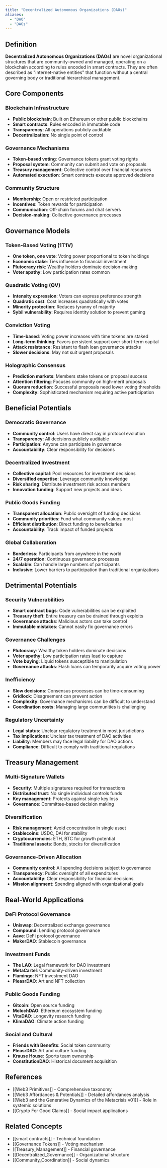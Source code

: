 ```yaml
---
title: "Decentralized Autonomous Organizations (DAOs)"
aliases:
  - "DAO"
  - "DAOs"
---
```



## Definition

**Decentralized Autonomous Organizations (DAOs)** are novel organizational structures that are community-owned and managed, operating on a blockchain according to rules encoded in smart contracts. They are often described as "internet-native entities" that function without a central governing body or traditional hierarchical management.

## Core Components

### Blockchain Infrastructure
- **Public blockchain**: Built on Ethereum or other public blockchains
- **Smart contracts**: Rules encoded in immutable code
- **Transparency**: All operations publicly auditable
- **Decentralization**: No single point of control

### Governance Mechanisms
- **Token-based voting**: Governance tokens grant voting rights
- **Proposal system**: Community can submit and vote on proposals
- **Treasury management**: Collective control over financial resources
- **Automated execution**: Smart contracts execute approved decisions

### Community Structure
- **Membership**: Open or restricted participation
- **Incentives**: Token rewards for participation
- **Communication**: Off-chain forums and chat servers
- **Decision-making**: Collective governance processes

## Governance Models

### Token-Based Voting (1T1V)
- **One token, one vote**: Voting power proportional to token holdings
- **Economic stake**: Ties influence to financial investment
- **Plutocracy risk**: Wealthy holders dominate decision-making
- **Voter apathy**: Low participation rates common

### Quadratic Voting (QV)
- **Intensity expression**: Voters can express preference strength
- **Quadratic cost**: Cost increases quadratically with votes
- **Minority protection**: Reduces tyranny of majority
- **Sybil vulnerability**: Requires identity solution to prevent gaming

### Conviction Voting
- **Time-based**: Voting power increases with time tokens are staked
- **Long-term thinking**: Favors persistent support over short-term capital
- **Attack resistance**: Resistant to flash loan governance attacks
- **Slower decisions**: May not suit urgent proposals

### Holographic Consensus
- **Prediction markets**: Members stake tokens on proposal success
- **Attention filtering**: Focuses community on high-merit proposals
- **Quorum reduction**: Successful proposals need lower voting thresholds
- **Complexity**: Sophisticated mechanism requiring active participation

## Beneficial Potentials

### Democratic Governance
- **Community control**: Users have direct say in protocol evolution
- **Transparency**: All decisions publicly auditable
- **Participation**: Anyone can participate in governance
- **Accountability**: Clear responsibility for decisions

### Decentralized Investment
- **Collective capital**: Pool resources for investment decisions
- **Diversified expertise**: Leverage community knowledge
- **Risk sharing**: Distribute investment risk across members
- **Innovation funding**: Support new projects and ideas

### Public Goods Funding
- **Transparent allocation**: Public oversight of funding decisions
- **Community priorities**: Fund what community values most
- **Efficient distribution**: Direct funding to beneficiaries
- **Accountability**: Track impact of funded projects

### Global Collaboration
- **Borderless**: Participants from anywhere in the world
- **24/7 operation**: Continuous governance processes
- **Scalable**: Can handle large numbers of participants
- **Inclusive**: Lower barriers to participation than traditional organizations

## Detrimental Potentials

### Security Vulnerabilities
- **Smart contract bugs**: Code vulnerabilities can be exploited
- **Treasury theft**: Entire treasury can be drained through exploits
- **Governance attacks**: Malicious actors can take control
- **Immutable mistakes**: Cannot easily fix governance errors

### Governance Challenges
- **Plutocracy**: Wealthy token holders dominate decisions
- **Voter apathy**: Low participation rates lead to capture
- **Vote buying**: Liquid tokens susceptible to manipulation
- **Governance attacks**: Flash loans can temporarily acquire voting power

### Inefficiency
- **Slow decisions**: Consensus processes can be time-consuming
- **Gridlock**: Disagreement can prevent action
- **Complexity**: Governance mechanisms can be difficult to understand
- **Coordination costs**: Managing large communities is challenging

### Regulatory Uncertainty
- **Legal status**: Unclear regulatory treatment in most jurisdictions
- **Tax implications**: Unclear tax treatment of DAO activities
- **Liability**: Members may face legal liability for DAO actions
- **Compliance**: Difficult to comply with traditional regulations

## Treasury Management

### Multi-Signature Wallets
- **Security**: Multiple signatures required for transactions
- **Distributed trust**: No single individual controls funds
- **Key management**: Protects against single key loss
- **Governance**: Committee-based decision making

### Diversification
- **Risk management**: Avoid concentration in single asset
- **Stablecoins**: USDC, DAI for stability
- **Cryptocurrencies**: ETH, BTC for growth potential
- **Traditional assets**: Bonds, stocks for diversification

### Governance-Driven Allocation
- **Community control**: All spending decisions subject to governance
- **Transparency**: Public oversight of all expenditures
- **Accountability**: Clear responsibility for financial decisions
- **Mission alignment**: Spending aligned with organizational goals

## Real-World Applications

### DeFi Protocol Governance
- **Uniswap**: Decentralized exchange governance
- **Compound**: Lending protocol governance
- **Aave**: DeFi protocol governance
- **MakerDAO**: Stablecoin governance

### Investment Funds
- **The LAO**: Legal framework for DAO investment
- **MetaCartel**: Community-driven investment
- **Flamingo**: NFT investment DAO
- **PleasrDAO**: Art and NFT collection

### Public Goods Funding
- **Gitcoin**: Open source funding
- **MolochDAO**: Ethereum ecosystem funding
- **VitaDAO**: Longevity research funding
- **KlimaDAO**: Climate action funding

### Social and Cultural
- **Friends with Benefits**: Social token community
- **PleasrDAO**: Art and culture funding
- **Krause House**: Sports team ownership
- **ConstitutionDAO**: Historical document acquisition

## References

- [[Web3 Primitives]] - Comprehensive taxonomy
- [[Web3 Affordances & Potentials]] - Detailed affordances analysis
- [[Web3 and the Generative Dynamics of the Metacrisis v01]] - Role in systemic solutions
- [[Crypto For Good Claims]] - Social impact applications

## Related Concepts

- [[smart contracts]] - Technical foundation
- [[Governance Tokens]] - Voting mechanism
- [[Treasury_Management]] - Financial governance
- [[Decentralized_Governance]] - Organizational structure
- [[Community_Coordination]] - Social dynamics
